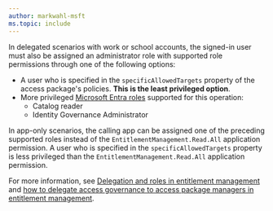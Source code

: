```yaml
---
author: markwahl-msft
ms.topic: include
---
```


<!-- Applies to:
- accessPackageCatalog filter by current user
-->

In delegated scenarios with work or school accounts, the signed-in user must also be assigned an administrator role with supported role permissions through one of the following options:

- A user who is specified in the `specificAllowedTargets` property of the access package's policies. **This is the least privileged option**.
- More privileged [Microsoft Entra roles](/entra/identity/role-based-access-control/permissions-reference?toc=%2Fgraph%2Ftoc.json) supported for this operation:
    - Catalog reader
    - Identity Governance Administrator

In app-only scenarios, the calling app can be assigned one of the preceding supported roles instead of the `EntitlementManagement.Read.All` application permission. A user who is specified in the `specificAllowedTargets` property is less privileged than the `EntitlementManagement.Read.All` application permission.

For more information, see [Delegation and roles in entitlement management](/entra/id-governance/entitlement-management-delegate) and [how to delegate access governance to access package managers in entitlement management](/entra/id-governance/entitlement-management-delegate-managers).
